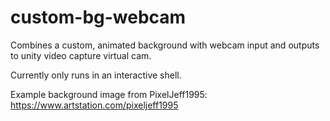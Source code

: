 # custom-bg-webcam
Combines a custom, animated background with webcam input and outputs to unity video capture virtual cam.

Currently only runs in an interactive shell.

Example background image from PixelJeff1995: https://www.artstation.com/pixeljeff1995
